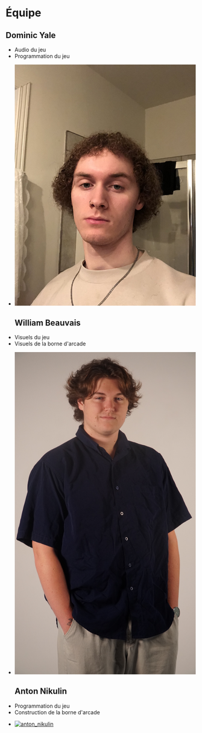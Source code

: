 # Équipe

<!-- Présentation des rôles et responsabilités de chacun des membres de l'équipe -->

## Dominic Yale
- Audio du jeu
- Programmation du jeu
* [![dominic_yale](/img/img_dom.JPG)](dominic_yale/)

  ## William Beauvais
- Visuels du jeu
- Visuels de la borne d'arcade
* [![william_beauvais](/img/DSC09986.JPG)](william_beauvais/)

  ## Anton Nikulin
- Programmation du jeu
- Construction de la borne d'arcade
* [![anton_nikulin](https://fakeimg.pl/400x400?text=X)](anton_nikulin/)
